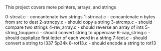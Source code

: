 This project covers more pointers, arrays, and strings

0-strcat.c - concantenate two strings
1-strncat.c - concantenate n bytes from src to dest
2-strncpy.c - should copy a string
3-strcmp.c - should compare two strings
4-rev_array.c - should reverse an array of ints
5-string_toupper.c - should convert string to uppercase
6-cap_string.c - should capitalize first letter of each word in a string
7-leet.c - should convert a string to l337 5p34k
8-rot13.c - should encode a string to rot13
